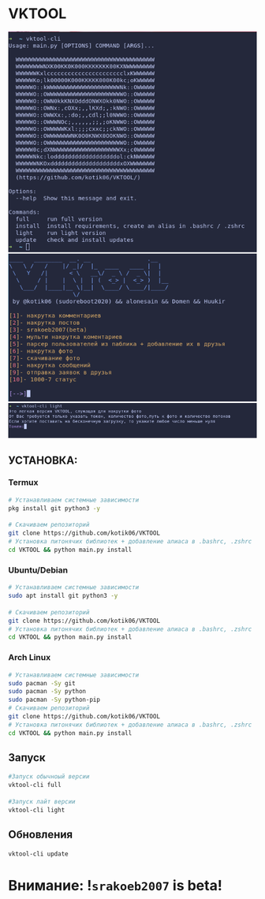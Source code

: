 # VKTOOL


![Image](1.png)
![Image](2.png)
![Image](3.png)


## УСТАНОВКА:

### Termux

```bash
# Устанавливаем системные зависимости
pkg install git python3 -y

# Скачиваем репозиторий
git clone https://github.com/kotik06/VKTOOL
# Установка питонячих библиотек + добавление алиаса в .bashrc, .zshrc
cd VKTOOL && python main.py install
```

### Ubuntu/Debian

```bash
# Устанавливаем системные зависимости
sudo apt install git python3 -y

# Скачиваем репозиторий
git clone https://github.com/kotik06/VKTOOL
# Установка питонячих библиотек + добавление алиаса в .bashrc, .zshrc
cd VKTOOL && python main.py install
```

### Arch Linux

```bash
# Устанавливаем системные зависимости
sudo pacman -Sy git 
sudo pacman -Sy python
sudo pacman -Sy python-pip
# Скачиваем репозиторий
git clone https://github.com/kotik06/VKTOOL
# Установка питонячих библиотек + добавление алиаса в .bashrc, .zshrc
cd VKTOOL && python main.py install
```
## Запуск
```bash
#Запуск обычноый версии
vktool-cli full 

#Запуск лайт версии
vktool-cli light
```

## Обновления
```bash
vktool-cli update
```
# Внимание: !`srakoeb2007` is beta! 
